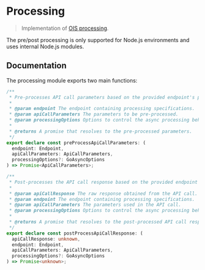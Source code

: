 # Processing

> Implementation of [OIS processing](https://docs.api3.org/reference/ois/latest/processing.html).

The pre/post processing is only supported for Node.js environments and uses internal Node.js modules.

## Documentation

The processing module exports two main functions:

<!-- NOTE: These are copied over from "processing.d.ts" from "dist" file. -->

```ts
/**
 * Pre-processes API call parameters based on the provided endpoint's processing specifications.
 *
 * @param endpoint The endpoint containing processing specifications.
 * @param apiCallParameters The parameters to be pre-processed.
 * @param processingOptions Options to control the async processing behavior like retries and timeouts.
 *
 * @returns A promise that resolves to the pre-processed parameters.
 */
export declare const preProcessApiCallParameters: (
  endpoint: Endpoint,
  apiCallParameters: ApiCallParameters,
  processingOptions?: GoAsyncOptions
) => Promise<ApiCallParameters>;

/**
 * Post-processes the API call response based on the provided endpoint's processing specifications.
 *
 * @param apiCallResponse The raw response obtained from the API call.
 * @param endpoint The endpoint containing processing specifications.
 * @param apiCallParameters The parameters used in the API call.
 * @param processingOptions Options to control the async processing behavior like retries and timeouts.
 *
 * @returns A promise that resolves to the post-processed API call response.
 */
export declare const postProcessApiCallResponse: (
  apiCallResponse: unknown,
  endpoint: Endpoint,
  apiCallParameters: ApiCallParameters,
  processingOptions?: GoAsyncOptions
) => Promise<unknown>;
```
